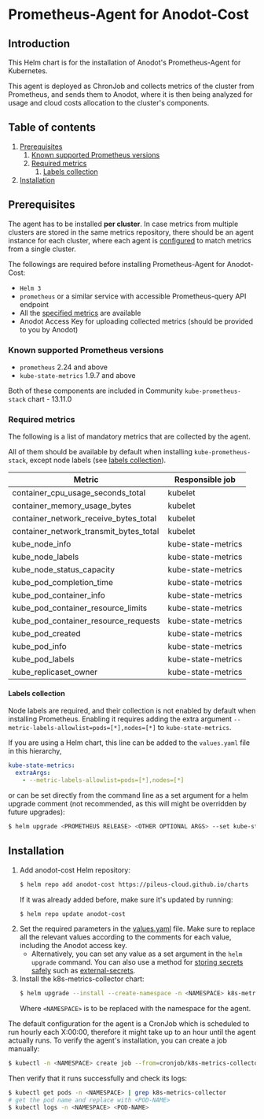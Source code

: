 # Prometheus-Agent for Anodot-Cost

## Introduction

This Helm chart is for the installation of Anodot's Prometheus-Agent for Kubernetes.

This agent is deployed as ChronJob and collects metrics of the cluster from Prometheus, and sends them to Anodot, where
it is then being analyzed for usage and cloud costs allocation to the cluster's components. 


## Table of contents

1. [Prerequisites](#prerequisites)
   1. [Known supported Prometheus versions](#known-supported-prometheus-versions)
   2. [Required metrics](#required-metrics)
      1. [Labels collection](#labels-collection)
2. [Installation](#installation)

## Prerequisites

The agent has to be installed **per cluster**.  In case metrics from multiple clusters are stored in the same metrics repository, there should be an agent instance for each cluster, where each agent is [configured](values.yaml) to match metrics from a single cluster. 

The followings are required before installing Prometheus-Agent for Anodot-Cost:
- `Helm 3`
- `prometheus` or a similar service with accessible Prometheus-query API endpoint
- All the [specified metrics](#required-metrics) are available
- Anodot Access Key for uploading collected metrics (should be provided to you by Anodot)

### Known supported Prometheus versions

- `prometheus` 2.24 and above
- `kube-state-metrics` 1.9.7 and above

Both of these components are included in Community `kube-prometheus-stack` chart - 13.11.0

### Required metrics

The following is a list of mandatory metrics that are collected by the agent.

All of them should be available by default when installing `kube-prometheus-stack`, except node labels (see [labels collection](#labels-collection)).


| Metric                                 | Responsible job    |
|----------------------------------------|--------------------|
| container_cpu_usage_seconds_total      | kubelet            |
| container_memory_usage_bytes           | kubelet            |
| container_network_receive_bytes_total  | kubelet            |
| container_network_transmit_bytes_total | kubelet            |
| kube_node_info                         | kube-state-metrics |
| kube_node_labels                       | kube-state-metrics |
| kube_node_status_capacity              | kube-state-metrics |
| kube_pod_completion_time               | kube-state-metrics |
| kube_pod_container_info                | kube-state-metrics |
| kube_pod_container_resource_limits     | kube-state-metrics |
| kube_pod_container_resource_requests   | kube-state-metrics |
| kube_pod_created                       | kube-state-metrics |
| kube_pod_info                          | kube-state-metrics |
| kube_pod_labels                        | kube-state-metrics |
| kube_replicaset_owner                  | kube-state-metrics |


#### Labels collection
Node labels are required, and their collection is not enabled by default when installing Prometheus.
Enabling it requires adding the extra argument `--metric-labels-allowlist=pods=[*],nodes=[*]` to `kube-state-metrics`.

If you are using a Helm chart, this line can be added to the `values.yaml` file in this hierarchy,
```yaml
kube-state-metrics:
  extraArgs:
    - --metric-labels-allowlist=pods=[*],nodes=[*]
```
or can be set directly from the command line as a set argument for a helm upgrade comment (not recommended, as this will
might be overridden by future upgrades):
```bash
$ helm upgrade <PROMETHEUS RELEASE> <OTHER OPTIONAL ARGS> --set kube-state-metrics.extraArgs[0]=--metric-labels-allowlist=pods=[*],nodes=[*]
```

## Installation

1. Add anodot-cost Helm repository:
   ```bash
   $ helm repo add anodot-cost https://pileus-cloud.github.io/charts
   ```
   If it was already added before, make sure it's updated by running:
   ```bash
   $ helm repo update anodot-cost
   ```
2. Set the required parameters in the [values.yaml](values.yaml) file. Make sure to replace all the relevant values according to the comments for each value, including the Anodot access key.
   * Alternatively, you can set any value as a set argument in the `helm upgrade` command. You can also use a method for [storing secrets safely](storing-secrets.md) such as [external-secrets](https://external-secrets.io/).
3. Install the k8s-metrics-collector chart:
   ```bash
   $ helm upgrade --install --create-namespace -n <NAMESPACE> k8s-metrics-collector anodot-cost/k8s-metrics-collector -f values.yaml
   ```
   Where `<NAMESPACE>` is to be replaced with the namespace for the agent.

The default configuration for the agent is a CronJob which is scheduled to run hourly each X:00:00, therefore it might take up to an hour until the agent actually runs.
To verify the agent's installation, you can create a job manually:
```bash
$ kubectl -n <NAMESPACE> create job --from=cronjob/k8s-metrics-collector k8s-metrics-collector-manual-run
```
Then verify that it runs successfully and check its logs:
```bash
$ kubectl get pods -n <NAMESPACE> | grep k8s-metrics-collector
# get the pod name and replace with <POD-NAME>
$ kubectl logs -n <NAMESPACE> <POD-NAME>
```
